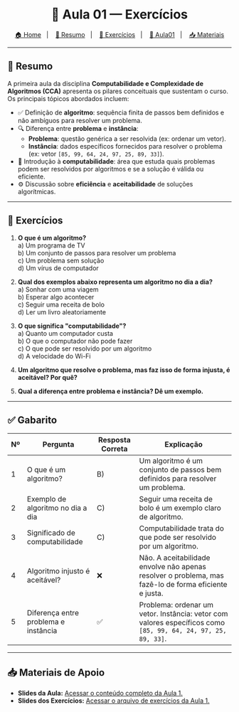 <h1 align="center">📝 Aula 01 — Exercícios </h1>

<p align="center">
  <a href="../README.md">🏠 Home</a>&nbsp;&nbsp;&nbsp;|&nbsp;&nbsp;&nbsp;
  <a href="#resumo">📖 Resumo</a>&nbsp;&nbsp;&nbsp;|&nbsp;&nbsp;&nbsp;
  <a href="#exercícios">📝 Exercícios</a>&nbsp;&nbsp;&nbsp;|&nbsp;&nbsp;&nbsp;
  <a href="https://github.com/https-shini/CCA-UNICSUL/blob/main/readme-models/README-AULA01.md">📝 Aula01</a>&nbsp;&nbsp;&nbsp;|&nbsp;&nbsp;&nbsp;
  <a href="#materiais-da-aula">📥 Materiais</a>
</p>

---

## 📖 Resumo

A primeira aula da disciplina **Computabilidade e Complexidade de Algoritmos (CCA)** apresenta os pilares conceituais que sustentam o curso. Os principais tópicos abordados incluem:

- ✅ Definição de **algoritmo**: sequência finita de passos bem definidos e não ambíguos para resolver um problema.
- 🔍 Diferença entre **problema** e **instância**:
  - **Problema**: questão genérica a ser resolvida (ex: ordenar um vetor).
  - **Instância**: dados específicos fornecidos para resolver o problema (ex: vetor `[85, 99, 64, 24, 97, 25, 89, 33]`).
- 🧮 Introdução à **computabilidade**: área que estuda quais problemas podem ser resolvidos por algoritmos e se a solução é válida ou eficiente.
- ⚙️ Discussão sobre **eficiência** e **aceitabilidade** de soluções algorítmicas.

---

## 📝 Exercícios

1. **O que é um algoritmo?**  
   a) Um programa de TV  
   b) Um conjunto de passos para resolver um problema  
   c) Um problema sem solução  
   d) Um vírus de computador  

2. **Qual dos exemplos abaixo representa um algoritmo no dia a dia?**  
   a) Sonhar com uma viagem  
   b) Esperar algo acontecer  
   c) Seguir uma receita de bolo  
   d) Ler um livro aleatoriamente  

3. **O que significa "computabilidade"?**  
   a) Quanto um computador custa  
   b) O que o computador não pode fazer  
   c) O que pode ser resolvido por um algoritmo  
   d) A velocidade do Wi-Fi  

4. **Um algoritmo que resolve o problema, mas faz isso de forma injusta, é aceitável? Por quê?**

5. **Qual a diferença entre problema e instância? Dê um exemplo.**

---

## ✅ Gabarito

| Nº | Pergunta | Resposta Correta | Explicação |
|----|----------|------------------|------------|
| 1 | O que é um algoritmo? | B) | Um algoritmo é um conjunto de passos bem definidos para resolver um problema. |
| 2 | Exemplo de algoritmo no dia a dia | C) | Seguir uma receita de bolo é um exemplo claro de algoritmo. |
| 3 | Significado de computabilidade | C) | Computabilidade trata do que pode ser resolvido por um algoritmo. |
| 4 | Algoritmo injusto é aceitável? | ❌ | Não. A aceitabilidade envolve não apenas resolver o problema, mas fazê-lo de forma eficiente e justa. |
| 5 | Diferença entre problema e instância | ✅ | Problema: ordenar um vetor. Instância: vetor com valores específicos como `[85, 99, 64, 24, 97, 25, 89, 33]`. |

---

## 📥 Materiais de Apoio

- **Slides da Aula:** [Acessar o conteúdo completo da Aula 1.](https://github.com/https-shini/CCA-UNICSUL/blob/main/slides/Aula01.pdf)
- **Slides dos Exercícios:** [Acessar o arquivo de exercícios da Aula 1.](https://github.com/https-shini/CCA-UNICSUL/blob/main/slides/Aula01-Exercicio.pdf)

